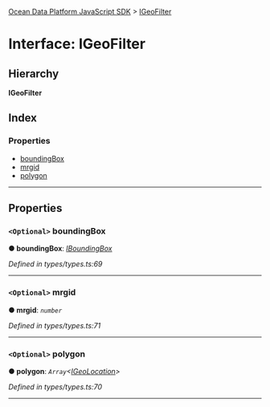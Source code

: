 [Ocean Data Platform JavaScript SDK](../README.md) > [IGeoFilter](../interfaces/igeofilter.md)

# Interface: IGeoFilter

## Hierarchy

**IGeoFilter**

## Index

### Properties

* [boundingBox](igeofilter.md#boundingbox)
* [mrgid](igeofilter.md#mrgid)
* [polygon](igeofilter.md#polygon)

---

## Properties

<a id="boundingbox"></a>

### `<Optional>` boundingBox

**● boundingBox**: *[IBoundingBox](iboundingbox.md)*

*Defined in types/types.ts:69*

___
<a id="mrgid"></a>

### `<Optional>` mrgid

**● mrgid**: *`number`*

*Defined in types/types.ts:71*

___
<a id="polygon"></a>

### `<Optional>` polygon

**● polygon**: *`Array`<[IGeoLocation](igeolocation.md)>*

*Defined in types/types.ts:70*

___

